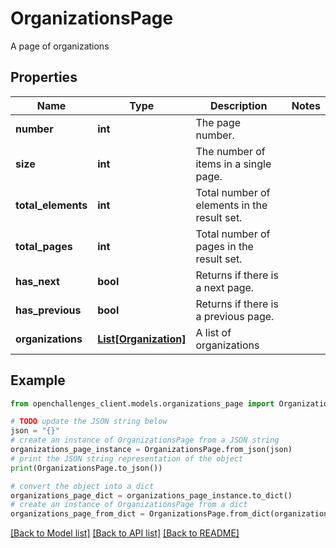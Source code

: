 # OrganizationsPage

A page of organizations

## Properties

Name | Type | Description | Notes
------------ | ------------- | ------------- | -------------
**number** | **int** | The page number. | 
**size** | **int** | The number of items in a single page. | 
**total_elements** | **int** | Total number of elements in the result set. | 
**total_pages** | **int** | Total number of pages in the result set. | 
**has_next** | **bool** | Returns if there is a next page. | 
**has_previous** | **bool** | Returns if there is a previous page. | 
**organizations** | [**List[Organization]**](Organization.md) | A list of organizations | 

## Example

```python
from openchallenges_client.models.organizations_page import OrganizationsPage

# TODO update the JSON string below
json = "{}"
# create an instance of OrganizationsPage from a JSON string
organizations_page_instance = OrganizationsPage.from_json(json)
# print the JSON string representation of the object
print(OrganizationsPage.to_json())

# convert the object into a dict
organizations_page_dict = organizations_page_instance.to_dict()
# create an instance of OrganizationsPage from a dict
organizations_page_from_dict = OrganizationsPage.from_dict(organizations_page_dict)
```
[[Back to Model list]](../README.md#documentation-for-models) [[Back to API list]](../README.md#documentation-for-api-endpoints) [[Back to README]](../README.md)


